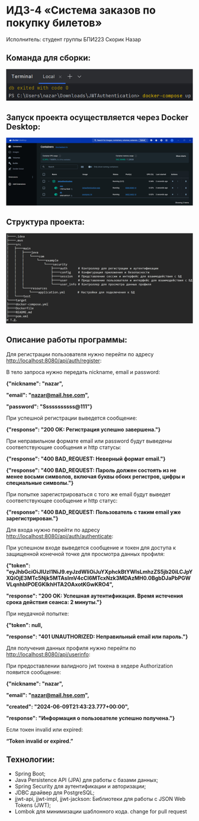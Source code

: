 # ИДЗ-4 «Система заказов по покупку билетов»
Исполнитель: студент группы БПИ223 Скорик Назар
## Команда для сборки:
![Alt text](images/photo_2024-06-10_00-11-37.jpg)
## Запуск проекта осуществляется через Docker Desktop:
![Alt text](images/photo_2024-06-10_00-12-12.jpg)
## Структура проекта:
![Alt text](images/photo_2024-06-10_01-37-00.jpg)
## Описание работы программы:
Для регистрации пользователя нужно перейти по адресу <http://localhost:8080/api/auth/register>:

В тело запроса нужно передать nickname, email и password:

**{"nickname": "nazar",**

**"email": "nazar@mail.hse.com",**

**"password": "Sssssssssss@111"}**

При успешной регистрации выведется сообщение:

**{"response": "200 OK: Регистрация успешно завершена."}**

При неправильном формате email или password будут выведены соответствующие сообщения и http статусы:

**{"response": "400 BAD\_REQUEST: Неверный формат email."}**

**{"response": "400 BAD\_REQUEST: Пароль должен состоять из не менее восьми символов, включая буквы обоих регистров, цифры и специальные символы."}**

При попытке зарегистрироваться с того же email будут выведет соответствующее сообщение и http статус:

**{"response": "400 BAD\_REQUEST: Пользователь с таким email уже зарегистрирован."}**

Для входа нужно перейти по адресу <http://localhost:8080/api/auth/authenticate>:

При успешном входе выведется сообщение и токен для доступа к защищенной конечной точке для просмотра данных профиля:

**{"token": "eyJhbGciOiJIUzI1NiJ9.eyJzdWIiOiJuYXphckBtYWlsLmhzZS5jb20iLCJpYXQiOjE3MTc5Njk5MTAsImV4cCI6MTcxNzk3MDAzMH0.0BgbDJaPbPGWVLqnhbIPOEGKlkhHTA2OAxotKGwKRO4",**

**"response": "200 OK: Успешная аутентификация. Время истечения срока действия сеанса: 2 минуты."}**

При неудачной попытке:

**{"token": null,**

**"response": "401 UNAUTHORIZED: Неправильный email или пароль."}**

Для получения данных профиля нужно перейти по <http://localhost:8080/api/userinfo>:

При предоставлении валидного jwt токена в хедере Authorization появится сообщение:

**{"nickname": "nazar",**

**"email": "nazar@mail.hse.com",**

**"created": "2024-06-09T21:43:23.777+00:00",**

**"response": "Информация о пользователе успешно получена."}**

Если токен invalid или expired:

**“Token invalid or expired.”**

## Технологии:
- Spring Boot;
- Java Persistence API (JPA) для работы с базами данных;
- Spring Security для аутентификации и авторизации;
- JDBC драйвер для PostgreSQL;
- jjwt-api, jjwt-impl, jjwt-jackson: Библиотеки для работы с JSON Web Tokens (JWT);
- Lombok для минимизации шаблонного кода.
change for pull request
